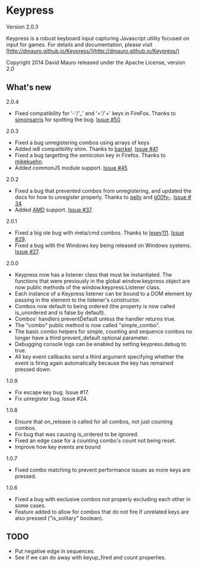 Keypress
========
Version 2.0.3

Keypress is a robust keyboard input capturing Javascript utility
focused on input for games. For details and documentation, please
visit [http://dmauro.github.io/Keypress/](http://dmauro.github.io/Keypress/)

Copyright 2014 David Mauro
released under the Apache License, version 2.0


**What's new**
---------------

2.0.4

* Fixed compatibility for '-'/'_' and '='/'+' keys in FireFox. Thanks to [simonsarris](https://github.com/simonsarris) for spotting the bug. [Issue #50](https://github.com/dmauro/Keypress/issues/50)

2.0.3

* Fixed a bug unregistering combos using arrays of keys
* Added ie8 compatibility shim. Thanks to [barrkel](https://github.com/barrkel). [Issue #41](https://github.com/dmauro/Keypress/issues/41)
* Fixed a bug targetting the semicolon key in Firefox. Thanks to [mikekuehn](https://github.com/mikekuehn).
* Added commonJS module support. [Issue #45](https://github.com/dmauro/Keypress/issues/45)

2.0.2

* Fixed a bug that prevented combos from unregistering, and updated the docs for how to unregister properly. Thanks to [pelly](https://github.com/pelly) and [g00fy-](https://github.com/g00fy-). [Issue # 34](https://github.com/dmauro/Keypress/issues/34).
* Added [AMD](http://requirejs.org/docs/whyamd.html) support. [Issue #37](https://github.com/dmauro/Keypress/issues/37).

2.0.1

* Fixed a big ole bug with meta/cmd combos. Thanks to [lexey111](https://github.com/lexey111). [Issue #29](https://github.com/dmauro/Keypress/issues/29).
* Fixed a bug with the Windows key being released on Windows systems. [Issue #27](https://github.com/dmauro/Keypress/issues/27).

2.0.0

* Keypress now has a listener class that must be instantiated. The functions that were previously in the global window.keypress object are now public methods of the window.keypress.Listener class.
* Each instance of a Keypress listener can be bound to a DOM element by passing in the element to the listener's constructor.
* Combos now default to being ordered (the property is now called is_unordered and is false by default).
* Combos' handlers preventDefault unless the handler returns true.
* The "combo" public method is now called "simple_combo".
* The basic combo helpers for simple, counting and sequence combos no longer have a third prevent_default optional parameter.
* Debugging console logs can be enabled by setting keypress.debug to true.
* All key event callbacks send a third argument specifying whether the event is firing again automatically because the key has remained pressed down.

1.0.9

* Fix escape key bug. Issue #17.
* Fix unregister bug. Issue #24.

1.0.8

* Ensure that on_release is called for all combos, not just counting combos.
* Fix bug that was causing is_ordered to be ignored.
* Fixed an edge case for a counting combo's count not being reset.
* Improve how key events are bound

1.0.7

* Fixed combo matching to prevent performance issues as more keys are pressed.

1.0.6

* Fixed a bug with exclusive combos not properly excluding each other in some cases.
* Feature added to allow for combos that do not fire if unrelated keys are also pressed ("is_solitary" boolean).



TODO
----

* Put negative edge in sequences.
* See if we can do away with keyup_fired and count properties.
